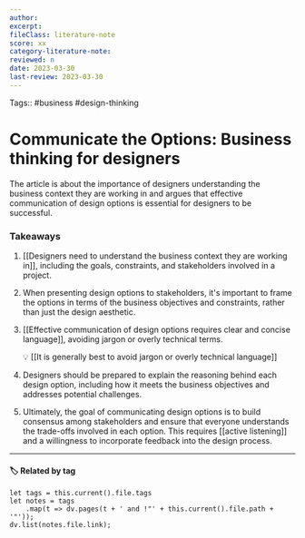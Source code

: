 ```yaml
---
author:
excerpt:
fileClass: literature-note
score: xx
category-literature-note:
reviewed: n
date: 2023-03-30
last-review: 2023-03-30
---
```

Tags:: #business #design-thinking
# Communicate the Options: Business thinking for designers

The article is about the importance of designers understanding the business context they are working in and argues that effective communication of design options is essential for designers to be successful.

### Takeaways
1. [[Designers need to understand the business context they are working in]], including the goals, constraints, and stakeholders involved in a project.
2. When presenting design options to stakeholders, it's important to frame the options in terms of the business objectives and constraints, rather than just the design aesthetic.
3. [[Effective communication of design options requires clear and concise language]], avoiding jargon or overly technical terms.
   
   💡 [[It is generally best to avoid jargon or overly technical language]]
4. Designers should be prepared to explain the reasoning behind each design option, including how it meets the business objectives and addresses potential challenges.
5. Ultimately, the goal of communicating design options is to build consensus among stakeholders and ensure that everyone understands the trade-offs involved in each option. This requires [[active listening]] and a willingness to incorporate feedback into the design process.


---
#### 🏷️ Related by tag
~~~dataviewjs
let tags = this.current().file.tags
let notes = tags
	.map(t => dv.pages(t + ' and !"' + this.current().file.path + '"'));
dv.list(notes.file.link);
~~~